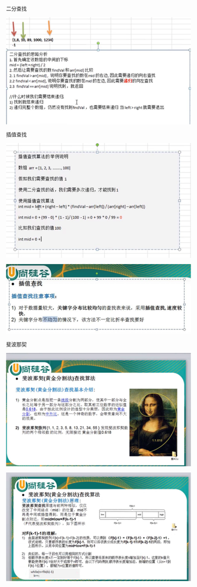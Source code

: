 二分查找

![img_59.png](img_59.png)

插值查找

![img_60.png](img_60.png)

![img_61.png](img_61.png)

斐波那契

![img_62.png](img_62.png)

![img_63.png](img_63.png)